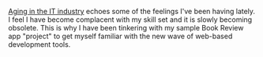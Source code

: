 [Aging in the IT industry](https://www.linkedin.com/pulse/aging-industry-miha-kralj)
echoes some of the feelings I've been having lately.  I feel I have become
complacent with my skill set and it is slowly becoming obsolete.  This is why I
have been tinkering with my sample Book Review app "project" to get myself
familiar with the new wave of web-based development tools.
